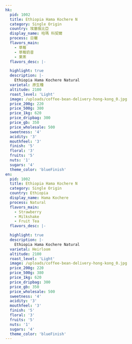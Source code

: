 ```yaml
---
hk:
  pid: 1002
  title: Ethiopia Hama Kochere N
  category: Single Origin
  country: 埃塞俄比亞
  display_name: 哈瑪 科契爾
  process: 日曬
  flavors_main:
    - 草莓
    - 草莓奶昔
    - 果茶
  flavors_desc: |-

  highlight: true
  description: |-
    Ethiopia Hama Kochere Natural
  varietal: 原生種
  altitude: 2100
  roast_level: 'Light'
  image: /uploads/coffee-bean-delivery-hong-kong_0.jpg
  price_200g: 220
  price_500g: 380
  price_1kg: 620
  price_dripbag: 300
  price_gb: 350
  price_wholesale: 500
  sweetness: '4'
  acidity: '3'
  mouthfeel: '3'
  finish: '5'
  floral: '3'
  fruits: '5'
  nuts: '1'
  sugars: '4'
  theme_color: 'blueFinish'
en:
  pid: 1002
  title: Ethiopia Hama Kochere N
  category: Single Origin
  country: Ethiopia
  display_name: Hama Kochere
  process: Natural
  flavors_main:
    - Strawberry
    - Milkshake
    - Fruit Tea
  flavors_desc: |-

  highlight: true
  description: |-
    Ethiopia Hama Kochere Natural
  varietal: Heirloom
  altitude: 2100
  roast_level: 'Light'
  image: /uploads/coffee-bean-delivery-hong-kong_0.jpg
  price_200g: 220
  price_500g: 380
  price_1kg: 620
  price_dripbag: 300
  price_gb: 350
  price_wholesale: 500
  sweetness: '4'
  acidity: '3'
  mouthfeel: '3'
  finish: '5'
  floral: '3'
  fruits: '5'
  nuts: '1'
  sugars: '4'
  theme_color: 'blueFinish'
---
```

